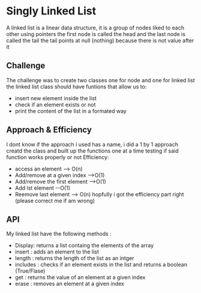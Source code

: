 # Singly Linked List
A linked list is a linear data structure, it is a group of nodes liked to each other using pointers
the first node is called the head and the last node is called the tail
the tail points at null (nothing) because there is not value after it

## Challenge
The challenge was to create two classes one for node and one for linked list
the linked list class should have funtions that allow us to:
* insert new element inside the list
* check if an element exists or not
* print the content of the list in a formated way



## Approach & Efficiency
I dont know if the approach i used has a name, i did a 1 by 1 approach
creatd the class and built up the functions one at a time testing if said function works properly or not
Efficiency:
* access an element --> O(n)
* Add/remove at a given index -->O(1)
* Add/remove the first element -->O(1)
* Add lst element --O(1)
* Reemove last element --> O(n)
hopfully i got the efficiency part right (please correct me if am wrong)
## API
My linked list have the following methods :
* Display: returns a list containg the elements of the array
* insert : adds an element to the list
* length : returns the length of the list as an intger
* includes : checks if an element exists in the list and returns a boolean (True/Flase)
* get : returns the value of an element at a given index
* erase : removes an element at a given index
